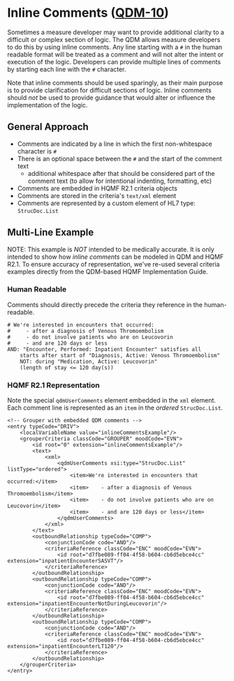 # Inline Comments ([QDM-10](http://jira.oncprojectracking.org/browse/QDM-10))

Sometimes a measure developer may want to provide additional clarity to a difficult or complex section of logic.
The QDM allows measure developers to do this by using inline comments.  Any line starting with a `#` in the human 
readable format will be treated as a comment and will not alter the intent or execution of the logic.  Developers
can provide multiple lines of comments by starting each line with the `#` character.

Note that inline comments should be used sparingly, as their main purpose is to provide clarification for difficult
sections of logic.  Inline comments should _not_ be used to provide guidance that would alter or influence the
implementation of the logic.

## General Approach
* Comments are indicated by a line in which the first non-whitespace character is `#`
* There is an optional space between the `#` and the start of the comment text
    * additional whitespace after that should be considered part of the comment text (to allow for 
      intentional indenting, formatting, etc)
* Comments are embedded in HQMF R2.1 criteria objects
* Comments are stored in the criteria's `text/xml` element
* Comments are represented by a custom element of HL7 type: `StrucDoc.List`

## Multi-Line Example

NOTE: This example is _NOT_ intended to be medically accurate.  It is only intended to show how _inline comments_
can be modeled in QDM and HQMF R2.1.  To ensure accuracy of representation, we've re-used several criteria examples
directly from the QDM-based HQMF Implementation Guide.

### Human Readable

Comments should directly precede the criteria they reference in the human-readable.

    # We're interested in encounters that occurred:
    #     - after a diagnosis of Venous Thromoembolism
    #     - do not involve patients who are on Leucovorin
    #     - and are 120 days or less
    AND: "Encounter, Performed: Inpatient Encounter" satisfies all
        starts after start of "Diagnosis, Active: Venous Thromoembolism"
        NOT: during "Medication, Active: Leucovorin"
        (length of stay <= 120 day(s))

### HQMF R2.1 Representation

Note the special `qdmUserComments` element embedded in the `xml` element.  Each comment line is represented as an
`item` in the _ordered_ `StrucDoc.List`.
   
    <!-- Grouper with embedded QDM comments -->
    <entry typeCode="DRIV">
        <localVariableName value="inlineCommentsExample"/>
        <grouperCriteria classCode="GROUPER" moodCode="EVN">
            <id root="0" extension="inlineCommentsExample"/>
            <text>
                <xml>
                    <qdmUserComments xsi:type="StrucDoc.List" listType="ordered">
                        <item>We're interested in encounters that occurred:</item>
                        <item>    - after a diagnosis of Venous Thromoembolism</item>
                        <item>    - do not involve patients who are on Leucovorin</item>
                        <item>    - and are 120 days or less</item>
                    </qdmUserComments>
                </xml>
            </text>
            <outboundRelationship typeCode="COMP">
                <conjunctionCode code="AND"/>
                <criteriaReference classCode="ENC" moodCode="EVN">
                    <id root="d7fbe089-ff04-4f58-b604-cb6d5ebce4cc" extension="inpatientEncounterSASVT"/>
                </criteriaReference>
            </outboundRelationship>
            <outboundRelationship typeCode="COMP">
                <conjunctionCode code="AND"/>
                <criteriaReference classCode="ENC" moodCode="EVN">
                    <id root="d7fbe089-ff04-4f58-b604-cb6d5ebce4cc" extension="inpatientEncounterNotDuringLeucovorin"/>
                </criteriaReference>
            </outboundRelationship>
            <outboundRelationship typeCode="COMP">
                <conjunctionCode code="AND"/>
                <criteriaReference classCode="ENC" moodCode="EVN">
                    <id root="d7fbe089-ff04-4f58-b604-cb6d5ebce4cc" extension="inpatientEncounterLT120"/>
                </criteriaReference>
            </outboundRelationship>
        </grouperCriteria>
    </entry>
